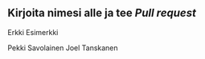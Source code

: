 ## Kirjoita nimesi alle ja tee *Pull request*
Erkki Esimerkki  







Pekki Savolainen
Joel Tanskanen 

